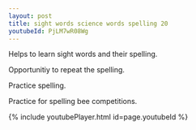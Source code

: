 ```yaml
---
layout: post
title: sight words science words spelling 20
youtubeId: PjLM7wR08Wg
---
```

 
 
Helps to learn sight words and their spelling.

Opportunitiy to repeat the spelling. 

Practice spelling. 
 
Practice for spelling bee competitions. 
 
{% include youtubePlayer.html id=page.youtubeId %}
 
 
